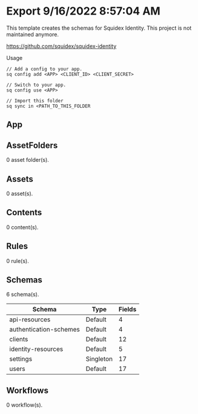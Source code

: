 # Export 9/16/2022 8:57:04 AM

This template creates the schemas for Squidex Identity. This project is not maintained anymore.

https://github.com/squidex/squidex-identity

Usage

```
// Add a config to your app.
sq config add <APP> <CLIENT_ID> <CLIENT_SECRET>

// Switch to your app.
sq config use <APP>

// Import this folder
sq sync in <PATH_TO_THIS_FOLDER
```

## App

## AssetFolders

0 asset folder(s).

## Assets

0 asset(s).

## Contents

0 content(s).

## Rules

0 rule(s).

## Schemas

6 schema(s).

| Schema                 | Type      | Fields |
| ---------------------- | --------- | ------ |
| api-resources          | Default   | 4      |
| authentication-schemes | Default   | 4      |
| clients                | Default   | 12     |
| identity-resources     | Default   | 5      |
| settings               | Singleton | 17     |
| users                  | Default   | 17     |

## Workflows

0 workflow(s).

